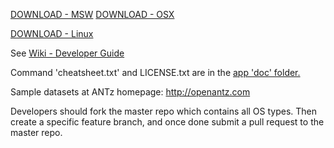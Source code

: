 <a href="https://github.com/openantz/antz/archive/master.zip">DOWNLOAD - MSW</a>
<a href="https://github.com/openantz/antz/archive/osx.zip">DOWNLOAD - OSX</a>

<a href="https://github.com/openantz/antz/archive/linux.zip">DOWNLOAD - Linux</a>

See <a href="https://github.com/openantz/antz/wiki">Wiki - Developer Guide</a>

Command 'cheatsheet.txt' and LICENSE.txt are in the <a href="https://github.com/openantz/antz/tree/master/doc">app 'doc' folder.</a>

Sample datasets at ANTz homepage: <a href="http://openantz.com">http://openantz.com</a>

Developers should fork the master repo which contains all OS types. Then create a specific feature branch, and once done submit a pull request to the master repo.
